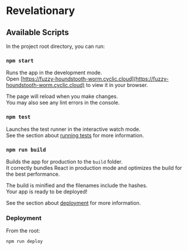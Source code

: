 # Revelationary

## Available Scripts

In the project root directory, you can run:

### `npm start`

Runs the app in the development mode.\
Open [https://fuzzy-houndstooth-worm.cyclic.cloud](https://fuzzy-houndstooth-worm.cyclic.cloud) to view it in your browser.

The page will reload when you make changes.\
You may also see any lint errors in the console.

### `npm test`

Launches the test runner in the interactive watch mode.\
See the section about [running tests](https://facebook.github.io/create-react-app/docs/running-tests) for more information.

### `npm run build`

Builds the app for production to the `build` folder.\
It correctly bundles React in production mode and optimizes the build for the best performance.

The build is minified and the filenames include the hashes.\
Your app is ready to be deployed!

See the section about [deployment](https://facebook.github.io/create-react-app/docs/deployment) for more information.

### Deployment

From the root: 

```terminal
npm run deploy
```
